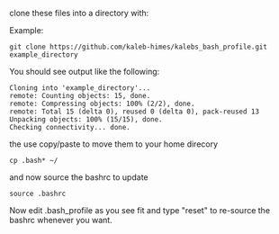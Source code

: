 clone these files into a directory with:

Example:
```
git clone https://github.com/kaleb-himes/kalebs_bash_profile.git example_directory
```
You should see output like the following:
```
Cloning into 'example_directory'...
remote: Counting objects: 15, done.
remote: Compressing objects: 100% (2/2), done.
remote: Total 15 (delta 0), reused 0 (delta 0), pack-reused 13
Unpacking objects: 100% (15/15), done.
Checking connectivity... done.
```
the use copy/paste to move them to your home direcory
```
cp .bash* ~/
```
and now source the bashrc to update
```
source .bashrc
```
Now edit .bash_profile as you see fit and type "reset" to re-source the bashrc whenever you want.
